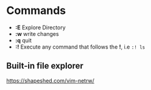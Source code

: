 # Commands

+ __:E__ Explore Directory
+ __:w__ write changes
+ __:q__ quit
+ __:!__ Execute any command that follows the __!__, i.e `:! ls`

## Built-in file explorer
https://shapeshed.com/vim-netrw/
